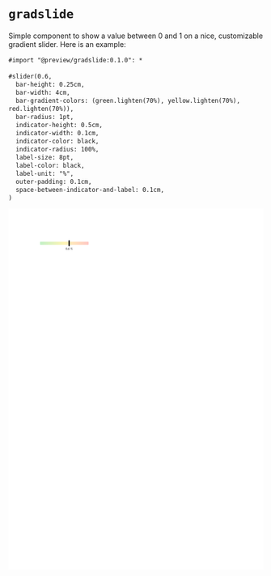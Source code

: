 # `gradslide`

Simple component to show a value between 0 and 1 on a nice, customizable gradient slider.
Here is an example:

```typ
#import "@preview/gradslide:0.1.0": *

#slider(0.6,
  bar-height: 0.25cm,
  bar-width: 4cm,
  bar-gradient-colors: (green.lighten(70%), yellow.lighten(70%), red.lighten(70%)),
  bar-radius: 1pt,
  indicator-height: 0.5cm,
  indicator-width: 0.1cm,
  indicator-color: black,
  indicator-radius: 100%,
  label-size: 8pt,
  label-color: black,
  label-unit: "%",
  outer-padding: 0.1cm,
  space-between-indicator-and-label: 0.1cm,
)
```

![Example](examples/example_1.svg)
